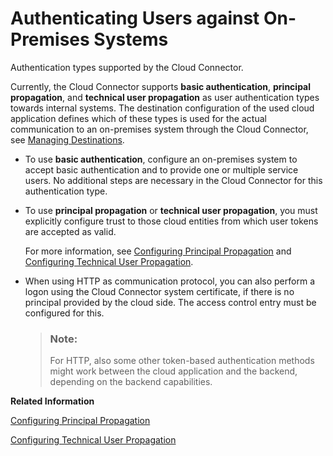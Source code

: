 <!-- loiob643fbecb14e4c89ab3c03b21200cb08 -->

# Authenticating Users against On-Premises Systems

Authentication types supported by the Cloud Connector.

Currently, the Cloud Connector supports **basic authentication**, **principal propagation**, and **technical user propagation** as user authentication types towards internal systems. The destination configuration of the used cloud application defines which of these types is used for the actual communication to an on-premises system through the Cloud Connector, see [Managing Destinations](managing-destinations-84e45e0.md).

-   To use **basic authentication**, configure an on-premises system to accept basic authentication and to provide one or multiple service users. No additional steps are necessary in the Cloud Connector for this authentication type.
-   To use **principal propagation** or **technical user propagation**, you must explicitly configure trust to those cloud entities from which user tokens are accepted as valid.

    For more information, see [Configuring Principal Propagation](configuring-principal-propagation-c84d4d0.md) and [Configuring Technical User Propagation](configuring-technical-user-propagation-b62e588.md).

-   When using HTTP as communication protocol, you can also perform a logon using the Cloud Connector system certificate, if there is no principal provided by the cloud side. The access control entry must be configured for this.

    > ### Note:  
    > For HTTP, also some other token-based authentication methods might work between the cloud application and the backend, depending on the backend capabilities.


**Related Information**  


[Configuring Principal Propagation](configuring-principal-propagation-c84d4d0.md "Use principal propagation to simplify the access of SAP BTP users to on-premises systems.")

[Configuring Technical User Propagation](configuring-technical-user-propagation-b62e588.md "Use technical user propagation to provide access of technical users to on-premises systems.")

